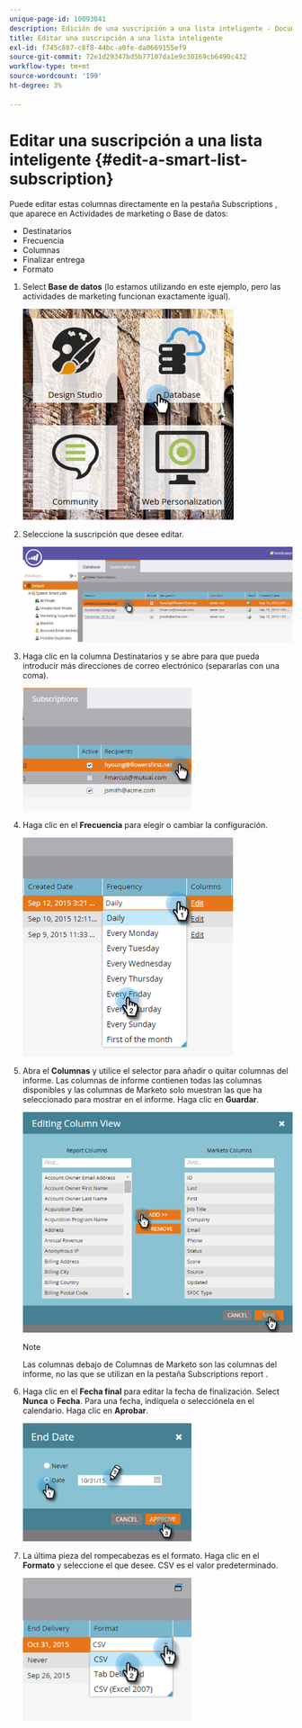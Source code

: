 ```yaml
---
unique-page-id: 10093041
description: Edición de una suscripción a una lista inteligente - Documentos de Marketo - Documentación del producto
title: Editar una suscripción a una lista inteligente
exl-id: f745c887-c8f8-44bc-a0fe-da0669155ef9
source-git-commit: 72e1d29347bd5b77107da1e9c30169cb6490c432
workflow-type: tm+mt
source-wordcount: '199'
ht-degree: 3%

---
```


# Editar una suscripción a una lista inteligente {#edit-a-smart-list-subscription}

Puede editar estas columnas directamente en la pestaña Subscriptions , que aparece en Actividades de marketing o Base de datos:

* Destinatarios
* Frecuencia
* Columnas
* Finalizar entrega
* Formato

1. Select **Base de datos** (lo estamos utilizando en este ejemplo, pero las actividades de marketing funcionan exactamente igual).

   ![](assets/db-1.png)

1. Seleccione la suscripción que desee editar.

   ![](assets/two.png)

1. Haga clic en la columna Destinatarios y se abre para que pueda introducir más direcciones de correo electrónico (separarlas con una coma).

   ![](assets/image2015-9-14-13-3a44-3a14.png)

1. Haga clic en el **Frecuencia** para elegir o cambiar la configuración.

   ![](assets/image2015-9-14-10-3a30-3a37.png)

1. Abra el **Columnas** y utilice el selector para añadir o quitar columnas del informe. Las columnas de informe contienen todas las columnas disponibles y las columnas de Marketo solo muestran las que ha seleccionado para mostrar en el informe. Haga clic en **Guardar**.

   ![](assets/image2015-9-14-10-3a59-3a6.png)

   >[!NOTE]
   >
   >Las columnas debajo de Columnas de Marketo son las columnas del informe, no las que se utilizan en la pestaña Subscriptions report .

1. Haga clic en el **Fecha final** para editar la fecha de finalización. Select **Nunca** o **Fecha**. Para una fecha, indíquela o selecciónela en el calendario. Haga clic en **Aprobar**.

   ![](assets/image2015-9-14-11-3a6-3a38.png)

1. La última pieza del rompecabezas es el formato. Haga clic en el **Formato** y seleccione el que desee. CSV es el valor predeterminado.

   ![](assets/image2015-9-14-11-3a11-3a41.png)

